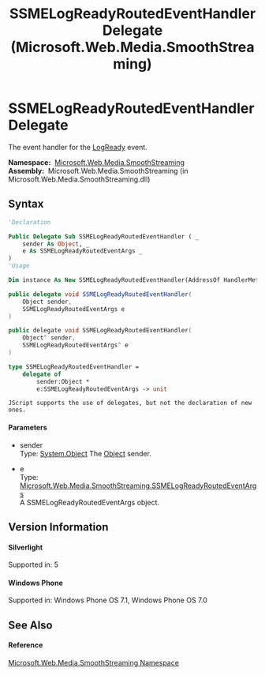 ﻿---
title: SSMELogReadyRoutedEventHandler Delegate (Microsoft.Web.Media.SmoothStreaming)
TOCTitle: SSMELogReadyRoutedEventHandler Delegate
ms:assetid: T:Microsoft.Web.Media.SmoothStreaming.SSMELogReadyRoutedEventHandler
ms:mtpsurl: https://msdn.microsoft.com/en-us/library/microsoft.web.media.smoothstreaming.ssmelogreadyroutedeventhandler(v=VS.95)
ms:contentKeyID: 46307950
ms.date: 05/31/2012
mtps_version: v=VS.95
f1_keywords:
- Microsoft.Web.Media.SmoothStreaming.SSMELogReadyRoutedEventHandler
dev_langs:
- CSharp
- JScript
- VB
- FSharp
- c++
api_location:
- Microsoft.Web.Media.SmoothStreaming.dll
api_name:
- Microsoft.Web.Media.SmoothStreaming.SSMELogReadyRoutedEventHandler
- Microsoft.Web.Media.SmoothStreaming.SSMELogReadyRoutedEventHandler.EndInvoke
- Microsoft.Web.Media.SmoothStreaming.SSMELogReadyRoutedEventHandler..ctor
- Microsoft.Web.Media.SmoothStreaming.SSMELogReadyRoutedEventHandler.Invoke
- Microsoft.Web.Media.SmoothStreaming.SSMELogReadyRoutedEventHandler.BeginInvoke
api_type:
- Managed
topic_type:
- apiref
- kbSyntax
product_family_name: VS
ROBOTS: INDEX,FOLLOW
---

# SSMELogReadyRoutedEventHandler Delegate

The event handler for the [LogReady](smoothstreamingmediaelement-logready-event-microsoft-web-media-smoothstreaming_1.md) event.

**Namespace:**  [Microsoft.Web.Media.SmoothStreaming](microsoft-web-media-smoothstreaming-namespace_1.md)  
**Assembly:**  Microsoft.Web.Media.SmoothStreaming (in Microsoft.Web.Media.SmoothStreaming.dll)

## Syntax

``` vb
'Declaration

Public Delegate Sub SSMELogReadyRoutedEventHandler ( _
    sender As Object, _
    e As SSMELogReadyRoutedEventArgs _
)
'Usage

Dim instance As New SSMELogReadyRoutedEventHandler(AddressOf HandlerMethod)
```

``` csharp
public delegate void SSMELogReadyRoutedEventHandler(
    Object sender,
    SSMELogReadyRoutedEventArgs e
)
```

``` c++
public delegate void SSMELogReadyRoutedEventHandler(
    Object^ sender, 
    SSMELogReadyRoutedEventArgs^ e
)
```

``` fsharp
type SSMELogReadyRoutedEventHandler = 
    delegate of 
        sender:Object * 
        e:SSMELogReadyRoutedEventArgs -> unit
```

``` jscript
JScript supports the use of delegates, but not the declaration of new ones.
```

#### Parameters

  - sender  
    Type: [System.Object](https://msdn.microsoft.com/en-us/library/e5kfa45b\(v=vs.95\))  
    The [Object](https://msdn.microsoft.com/en-us/library/e5kfa45b\(v=vs.95\)) sender.

<!-- end list -->

  - e  
    Type: [Microsoft.Web.Media.SmoothStreaming.SSMELogReadyRoutedEventArgs](ssmelogreadyroutedeventargs-class-microsoft-web-media-smoothstreaming_1.md)  
    A SSMELogReadyRoutedEventArgs object.

## Version Information

#### Silverlight

Supported in: 5  

#### Windows Phone

Supported in: Windows Phone OS 7.1, Windows Phone OS 7.0  

## See Also

#### Reference

[Microsoft.Web.Media.SmoothStreaming Namespace](microsoft-web-media-smoothstreaming-namespace_1.md)

